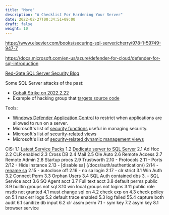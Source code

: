 ```yaml
---
title: "More"
description: "A Checklist For Hardening Your Server"
date: 2022-02-27T00:34:51+09:00
draft: false
weight: 10
---
```


https://www.elsevier.com/books/securing-sql-server/cherry/978-1-59749-947-7



https://docs.microsoft.com/en-us/azure/defender-for-cloud/defender-for-sql-introduction

[Red-Gate SQL Server Security Blog](https://www.red-gate.com/simple-talk/databases/sql-server/security/)

Some SQL Server attacks of the past:
* [Cobalt Strike on 2022.2.22](https://www.bleepingcomputer.com/news/security/vulnerable-microsoft-sql-servers-targeted-with-cobalt-strike/)
* Example of hacking group that [targets source code](https://www.bleepingcomputer.com/news/security/microsoft-investigating-claims-of-hacked-source-code-repositories/)

Tools:
* [Windows Defender Application Control](https://docs.microsoft.com/en-us/windows/security/threat-protection/windows-defender-application-control/windows-defender-application-control) to restrict when applications are allowed to run on a server.
* Microsoft's list of [security functions](https://docs.microsoft.com/en-us/sql/t-sql/functions/security-functions-transact-sql) useful in managing security.
* Microsoft's list of [security-related views](https://docs.microsoft.com/en-us/sql/relational-databases/system-catalog-views/security-catalog-views-transact-sql)
* Microsoft's list of [security-related dynamic management views](https://docs.microsoft.com/en-us/sql/relational-databases/system-dynamic-management-views/security-related-dynamic-management-views-and-functions-transact-sql)


CIS:
1.1 [Latest Service Packs](/docs/configuration/version/)
1.2 [Dedicate server to SQL Server](/docs/configuration/operating/)
2.1 Ad Hoc
2.2 CLR enabled
2.3 Cross DB
2.4 Mail
2.5 Ole Auto
2.6 Remote Access
2.7 Remote Admin
2.8 Startup procs
2.9 Trustworth
2.10 - Protocols
2.11 - Ports
2/12 - Hide instance
2.13 - [disable sa] (/docs/auth/authentication/)
2/14 - [rename sa](/docs/auth/authentication/)
2.15 - autoclose off
2.16 - no sa login
2.17 - clr strict
3.1 Win Auth
3.2 Connect Perm
3.3 Orphan Users
3.4 SQL Auth contained dbs
3. - SQL Service acct
3.6 SQ Agent acct
3.7 Full text acct
3.8 default perms public
3.9 builtin groups not sql
3.10 win local groups not logins
3.11 public role msdb not granted
4.1 must change sql on
4.2 check exp on
4.3 check policy on
5.1 max err logs
5.2 default trace enabled
5.3 log failed
55.4 capture both audit
6.1 sanitize db input
6.2 clr assm perm
7.1 - sym key
7.2 asym key
8.1 browser service
